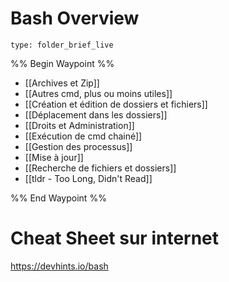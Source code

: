 # Bash Overview
 
```ccard
type: folder_brief_live
```
 
%% Begin Waypoint %%
- [[Archives et Zip]]
- [[Autres cmd, plus ou moins utiles]]
- [[Création et édition de dossiers et fichiers]]
- [[Déplacement dans les dossiers]]
- [[Droits et Administration]]
- [[Exécution de cmd chainé]]
- [[Gestion des processus]]
- [[Mise à jour]]
- [[Recherche de fichiers et dossiers]]
- [[tldr - Too Long, Didn't Read]]

%% End Waypoint %%
# Cheat Sheet sur internet
https://devhints.io/bash